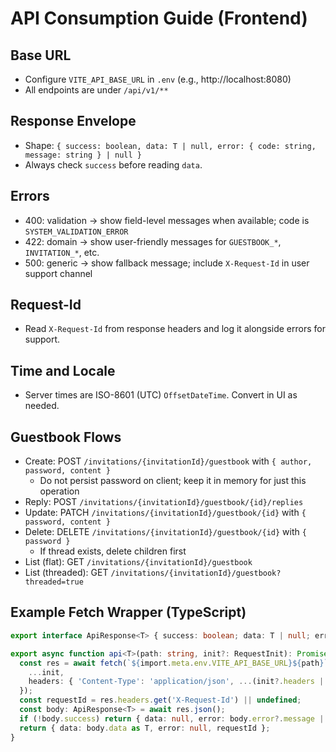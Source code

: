 # API Consumption Guide (Frontend)

## Base URL
- Configure `VITE_API_BASE_URL` in `.env` (e.g., http://localhost:8080)
- All endpoints are under `/api/v1/**`

## Response Envelope
- Shape: `{ success: boolean, data: T | null, error: { code: string, message: string } | null }`
- Always check `success` before reading `data`.

## Errors
- 400: validation -> show field-level messages when available; code is `SYSTEM_VALIDATION_ERROR`
- 422: domain -> show user-friendly messages for `GUESTBOOK_*`, `INVITATION_*`, etc.
- 500: generic -> show fallback message; include `X-Request-Id` in user support channel

## Request-Id
- Read `X-Request-Id` from response headers and log it alongside errors for support.

## Time and Locale
- Server times are ISO-8601 (UTC) `OffsetDateTime`. Convert in UI as needed.

## Guestbook Flows
- Create: POST `/invitations/{invitationId}/guestbook` with `{ author, password, content }`
  - Do not persist password on client; keep it in memory for just this operation
- Reply: POST `/invitations/{invitationId}/guestbook/{id}/replies`
- Update: PATCH `/invitations/{invitationId}/guestbook/{id}` with `{ password, content }`
- Delete: DELETE `/invitations/{invitationId}/guestbook/{id}` with `{ password }`
  - If thread exists, delete children first
- List (flat): GET `/invitations/{invitationId}/guestbook`
- List (threaded): GET `/invitations/{invitationId}/guestbook?threaded=true`

## Example Fetch Wrapper (TypeScript)
```ts
export interface ApiResponse<T> { success: boolean; data: T | null; error: { code: string; message: string } | null }

export async function api<T>(path: string, init?: RequestInit): Promise<{ data: T | null; error: string | null; requestId?: string }>{
  const res = await fetch(`${import.meta.env.VITE_API_BASE_URL}${path}`, {
    ...init,
    headers: { 'Content-Type': 'application/json', ...(init?.headers || {}) },
  });
  const requestId = res.headers.get('X-Request-Id') || undefined;
  const body: ApiResponse<T> = await res.json();
  if (!body.success) return { data: null, error: body.error?.message || 'Unknown error', requestId };
  return { data: body.data as T, error: null, requestId };
}
```
